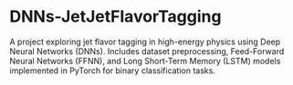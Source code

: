 # DNNs-JetJetFlavorTagging
A project exploring jet flavor tagging in high-energy physics using Deep Neural Networks (DNNs). Includes dataset preprocessing, Feed-Forward Neural Networks (FFNN), and Long Short-Term Memory (LSTM) models implemented in PyTorch for binary classification tasks.
